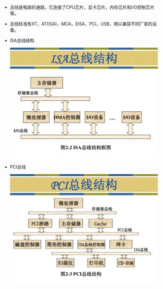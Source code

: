 * 总线是电路的通路，它连接了CPU芯片，显卡芯片，内存芯片和I/O控制芯片等。

* 总线标准有XT，AT(ISA)，MCA，EISA，PCI，USB，用以兼容不同厂家的设备。

* ISA总线结构

  ![ISA总线](_img/bus_isa.jpeg)

* PCI总线

  ![PCI总线](_img/bus_pci.jpeg)
